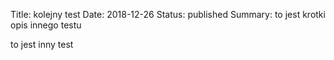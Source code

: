 Title: kolejny test
Date: 2018-12-26
Status: published
Summary: to jest krotki opis innego testu

to jest inny test 
